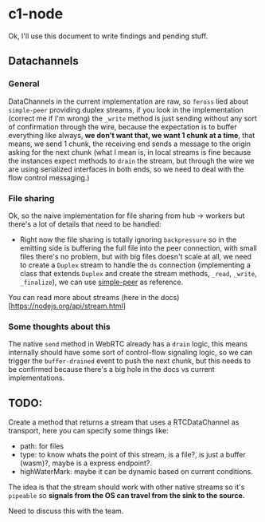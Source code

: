 # c1-node

Ok, I'll use this document to write findings and pending stuff.

## Datachannels

### General

DataChannels in the current implementation are raw, so `feross` lied about `simple-peer` providing duplex streams, if you look in the implementation (correct me if I'm wrong) the `_write` method is just sending without any sort of confirmation through the wire, because the expectation is to buffer everything like always, **we don't want that, we want 1 chunk at a time**, that means, we send 1 chunk, the receiving end sends a message to the origin asking for the next chunk (what I mean is, in local streams is fine because the instances expect methods to `drain` the stream, but through the wire we are using serialized interfaces in both ends, so we need to deal with the flow control messaging.)

### File sharing

Ok, so the naive implementation for file sharing from hub -> workers but there's a lot of details that need to be handled:
- Right now the file sharing is totally ignoring `backpressure` so in the emitting side is buffering the full file into the peer connection, with small files there's no problem, but with big files doesn't scale at all, we need to create a `Duplex` stream to handle the `ds` connection (implementing a class that extends `Duplex` and create the stream methods, `_read`, `_write`, `_finalize`), we can use [simple-peer](https://github.com/feross/simple-peer/blob/master/index.js) as reference.

You can read more about streams (here in the docs)[https://nodejs.org/api/stream.html]

### Some thoughts about this

The native `send` method in WebRTC already has a `drain` logic, this means internally should have some sort of control-flow signaling logic, so we can trigger the `buffer-drained` event to push the next chunk, but this needs to be confirmed because there's a big hole in the docs vs current implementations.

## TODO:

Create a method that returns a stream that uses a RTCDataChannel as transport, here you can specify some things like:
- path: for files
- type: to know whats the point of this stream, is a file?, is just a buffer (wasm)?, maybe is a express endpoint?.
- highWaterMark: maybe it can be dynamic based on current conditions.

The idea is that the stream should work with other native streams so it's `pipeable` so **signals from the OS can travel from the sink to the source.**

Need to discuss this with the team.